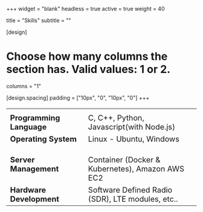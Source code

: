 +++
widget = "blank"
headless = true
active = true
weight = 40

title = "Skills"
subtitle = ""

[design]
  # Choose how many columns the section has. Valid values: 1 or 2.
  columns = "1"

[design.spacing]
  padding = ["10px", "0", "10px", "0"]
+++
<style>
td, th {
  border: none!important;
  vertical-align: top;
}

.skills {
  font-size: 20px;
}

@media only screen and (max-width: 768px) {
  .skills {
    font-size: 16px;
  } 
}
</style>

<!-- <div style="margin-left: 10%; margin-right: 10%;"> -->

<table class="skills">
         <tr>
            <th></th>
            <th></th>
         </tr>
         <tr>
            <td><b>Programming Language </b> &nbsp; &nbsp; &nbsp; &nbsp;</td>
            <td>C, C++, Python, Javascript(with Node.js)</td>
         </tr>
         <tr>
            <td><b>Operating System</b> &nbsp; &nbsp; &nbsp; &nbsp;</td>
            <td>Linux - Ubuntu, Windows</td>
         </tr>
         <tr>
            <td><b>Server Management</b> &nbsp; &nbsp; &nbsp; &nbsp;</td>
            <td>Container (Docker & Kubernetes), Amazon AWS EC2</td>
         </tr>
         <tr>
            <td><b>Hardware Development</b> &nbsp; &nbsp; &nbsp; &nbsp;</td>
            <td>Software Defined Radio (SDR), LTE modules, etc..</td>
         </tr>
      </table>

<!-- |                      |               | 
| :------------------- | :------------ | 
| **Jul. 2022** &nbsp; &nbsp; &nbsp; &nbsp; | :trophy: Won the Students with Outstanding Questions Award of KAIST | 
| **Feb. 2022** &nbsp; &nbsp; &nbsp; &nbsp; | :four_leaf_clover: Joined Networking & Mobile Systems Lab as a Master's Student | 
| **Feb. 2022** &nbsp; &nbsp; &nbsp; &nbsp; | :mortar_board: Graduated from KAIST with honors |  -->

<!-- </div> -->